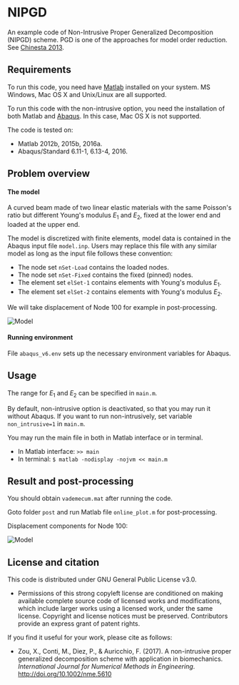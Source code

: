 # NIPGD
An example code of Non-Intrusive Proper Generalized Decomposition (NIPGD) scheme. PGD is one of the approaches for model order reduction. See [Chinesta 2013](http://doi.org/10.1007/s11831-013-9080-x).

## Requirements

To run this code, you need have [Matlab](https://uk.mathworks.com/products/matlab/) installed on your system. MS Windows, Mac OS X and Unix/Linux are all supported.

To run this code with the non-intrusive option, you need the installation of both Matlab and [Abaqus](http://www.3ds.com/products-services/simulia/products/abaqus/). In this case, Mac OS X is not supported.

The code is tested on:

- Matlab 2012b, 2015b, 2016a.
- Abaqus/Standard 6.11-1, 6.13-4, 2016.

## Problem overview

#### The model

A curved beam made of two linear elastic materials with the same Poisson's ratio but different Young's modulus $E_1$ and $E_2$, fixed at the lower end and loaded at the upper end.

The model is discretized with finite elements, model data is contained in the Abaqus input file `model.inp`. Users may replace this file with any similar model as long as the input file follows these convention:

- The node set `nSet-Load` contains the loaded nodes.
- The node set `nSet-Fixed` contains the fixed (pinned) nodes.
- The element set `elSet-1` contains elements with Young's modulus $E_1$.
- The element set `elSet-2` contains elements with Young's modulus $E_2$.

We will take displacement of Node 100 for example in post-processing.

![Model](https://raw.githubusercontent.com/xizou/NIPGD/master/image/model.png)

#### Running environment

File `abaqus_v6.env` sets up the necessary environment variables for Abaqus.

## Usage

The range for $E_1$ and $E_2$ can be specified in `main.m`.

By default, non-intrusive option is deactivated, so that you may run it without Abaqus. If you want to run non-intrusively, set variable `non_intrusive=1` in `main.m`.

You may run the main file in both in Matlab interface or in terminal.

- In Matlab interface: `>> main`
- In terminal: `$ matlab -nodisplay -nojvm << main.m`

## Result and post-processing

You should obtain `vademecum.mat` after running the code.

Goto folder `post` and run Matlab file `online_plot.m` for post-processing.

Displacement components for Node 100:

![Model](https://raw.githubusercontent.com/xizou/NIPGD/master/image/result.png)

## License and citation

This code is distributed under GNU General Public License v3.0.

- Permissions of this strong copyleft license are conditioned on making available complete source code of licensed works and modifications, which include larger works using a licensed work, under the same license. Copyright and license notices must be preserved. Contributors provide an express grant of patent rights.

If you find it useful for your work, please cite as follows:

- Zou, X., Conti, M., Diez, P., & Auricchio, F. (2017). A non-intrusive proper generalized decomposition scheme with application in biomechanics. *International Journal for Numerical Methods in Engineering*. http://doi.org/10.1002/nme.5610